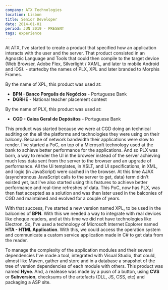 ```yaml
---
company: ATX Technologies
location: Lisbon
title: Senior Developer
date: 2014-01-01
period: JUN 2019 - PRESENT
tags: experience
---
```

At ATX, I’ve started to create a product  that specified how an application interacts with the user and the server. That product consisted in an Agnostic Language and Tools that could then compile to the target device (Web Browser, Adobe Flex, Silverlight / XAML, and later to mobile Android and iOS). - startedby the names of PLX, XPL and later branded to Morphis Frames. 

By the name of XPL, this product was used at:
- **BPN - Banco Porguês de Negócios** - Portuguese Bank
- **DGRHE** - National teacher placement contest

By the name of PLX, this product was used at:
- **CGD - Caixa Geral de Depósitos** - Portuguese Bank

This product was started because we were at CGD doing an technical auditing on the all the platforms and technologies they were using on their balcony. Because of network bandwidth their applications were slow to render. I've started a PoC, on top of a Microsoft technology used at the bank to achieve better performance for the applications. And so PLX was born, a way to render the UI in the browser instead of the server achieving much less data sent from the server to the browser and an upgrade of performance. All the Ui templates, in XSLT, and UI specifications, in XML, and logic (in JavaScript) were cached in the browser. At this time AJAX (asynchronous JavaScript calls to the server to get, data) term didn't existed yet, but I've also  started using this features to achieve better performance and real-time refreshes of data. This PoC, now has PLX, was then fast accepted as a solution and was then later used in the balconies of CGD and maintained and evolved for a couple of years.

With that success, I've started a new version named XPL, to be used in the balconies of **BPN**. With this we needed a way to integrate with real devices like cheque readers, and at this time we did not have technologies like Electron. So, I've used a technology of Microsoft Internet Explorer named **HTA - HTML Application**. With this, we could access the operation system and communicate a custom service application made in C# to get data from the reader.

To manage the complexity of the application modules and their several dependencies I've made a tool, integrated with Visual Studio, that could, almost like Maven, gather and store and in a database a snapshot of the tree of  version dependencies of each module with others. This product was named **Hyve**. And, a realease was made by a pusn of a button, using **CVS** or **Subversion**, checksums of the artefacts (DLL, JS, CSS, etc) and packaging a ASP site.
